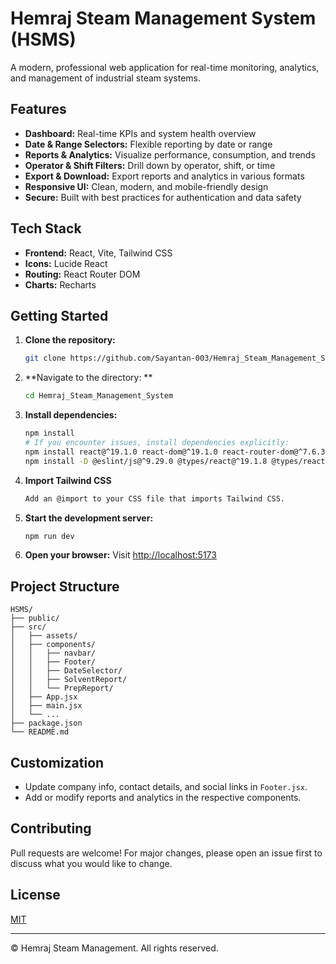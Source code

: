 # Hemraj Steam Management System (HSMS)

A modern, professional web application for real-time monitoring, analytics, and management of industrial steam systems.

## Features

-  **Dashboard:** Real-time KPIs and system health overview
-  **Date & Range Selectors:** Flexible reporting by date or range
-  **Reports & Analytics:** Visualize performance, consumption, and trends
-  **Operator & Shift Filters:** Drill down by operator, shift, or time
-  **Export & Download:** Export reports and analytics in various formats
-  **Responsive UI:** Clean, modern, and mobile-friendly design
-  **Secure:** Built with best practices for authentication and data safety

## Tech Stack

- **Frontend:** React, Vite, Tailwind CSS
- **Icons:** Lucide React
- **Routing:** React Router DOM
- **Charts:** Recharts

## Getting Started

1. **Clone the repository:**
   ```sh
   git clone https://github.com/Sayantan-003/Hemraj_Steam_Management_System
   ```
2. **Navigate to the directory: **  
   ```sh
   cd Hemraj_Steam_Management_System
   
3. **Install dependencies:**
   ```sh
   npm install
   # If you encounter issues, install dependencies explicitly:
   npm install react@^19.1.0 react-dom@^19.1.0 react-router-dom@^7.6.3
   npm install -D @eslint/js@^9.29.0 @types/react@^19.1.8 @types/react-dom@^19.1.6 @vitejs/plugin-react-swc@^3.10.2 eslint@^9.29.0 eslint-plugin-react-hooks@^5.2.0 eslint-plugin-react-refresh@^0.4.20 globals@^16.2.0 vite@^7.0.0 tailwindcss @tailwindcss/vite
   ```

4. **Import Tailwind CSS**
   ```sh
   Add an @import to your CSS file that imports Tailwind CSS.

5. **Start the development server:**
   ```sh
   npm run dev
   ```
6. **Open your browser:**
   Visit [http://localhost:5173](http://localhost:5173)

## Project Structure

```
HSMS/
├── public/
├── src/
│   ├── assets/
│   ├── components/
│   │   ├── navbar/
│   │   ├── Footer/
│   │   ├── DateSelector/
│   │   ├── SolventReport/
│   │   └── PrepReport/
│   ├── App.jsx
│   ├── main.jsx
│   └── ...
├── package.json
└── README.md
```

## Customization
- Update company info, contact details, and social links in `Footer.jsx`.
- Add or modify reports and analytics in the respective components.

## Contributing
Pull requests are welcome! For major changes, please open an issue first to discuss what you would like to change.

## License
[MIT](LICENSE)

---
© Hemraj Steam Management. All rights reserved.
